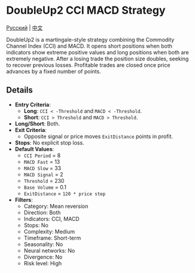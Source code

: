# DoubleUp2 CCI MACD Strategy
[Русский](README_ru.md) | [中文](README_cn.md)

DoubleUp2 is a martingale-style strategy combining the Commodity Channel Index (CCI) and MACD.
It opens short positions when both indicators show extreme positive values and long positions when both are extremely negative.
After a losing trade the position size doubles, seeking to recover previous losses.
Profitable trades are closed once price advances by a fixed number of points.

## Details

- **Entry Criteria**:
  - **Long**: `CCI < -Threshold` and `MACD < -Threshold`.
  - **Short**: `CCI > Threshold` and `MACD > Threshold`.
- **Long/Short**: Both.
- **Exit Criteria**:
  - Opposite signal or price moves `ExitDistance` points in profit.
- **Stops**: No explicit stop loss.
- **Default Values**:
  - `CCI Period` = 8
  - `MACD Fast` = 13
  - `MACD Slow` = 33
  - `MACD Signal` = 2
  - `Threshold` = 230
  - `Base Volume` = 0.1
  - `ExitDistance` = `120 * price step`
- **Filters**:
  - Category: Mean reversion
  - Direction: Both
  - Indicators: CCI, MACD
  - Stops: No
  - Complexity: Medium
  - Timeframe: Short-term
  - Seasonality: No
  - Neural networks: No
  - Divergence: No
  - Risk level: High

